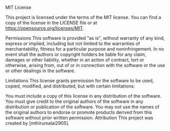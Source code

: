 MIT License

This project is licensed under the terms of the MIT license. You can find a copy of the license in the LICENSE file or at https://opensource.org/licenses/MIT.

Permissions
This software is provided "as is", without warranty of any kind, express or implied, including but not limited to the warranties of merchantability, 
fitness for a particular purpose and noninfringement. In no event shall the authors or copyright holders be liable for any claim, damages or other liability, 
whether in an action of contract, tort or otherwise, arising from, out of or in connection with the software or the use or other dealings in the software.

Limitations
This license grants permission for the software to be used, copied, modified, and distributed, but with certain limitations:

You must include a copy of this license in any distribution of the software.
You must give credit to the original authors of the software in any distribution or publication of the software.
You may not use the names of the original authors to endorse or promote products derived from this software without prior written permission.
Attribution
This project was created by [mthirumalai2905].
